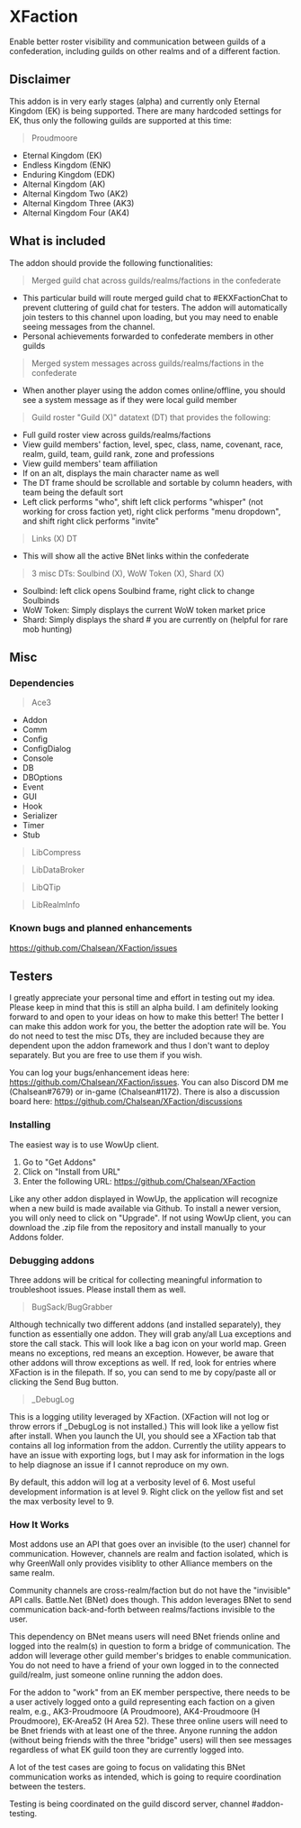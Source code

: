 # XFaction
Enable better roster visibility and communication between guilds of a confederation, including guilds on other realms and of a different faction.

## Disclaimer

This addon is in very early stages (alpha) and currently only Eternal Kingdom (EK) is being supported. There are many hardcoded settings for EK, thus only the following guilds are supported at this time:

> Proudmoore
- Eternal Kingdom (EK)
- Endless Kingdom (ENK)
- Enduring Kingdom (EDK)
- Alternal Kingdom (AK)
- Alternal Kingdom Two (AK2)
- Alternal Kingdom Three (AK3)
- Alternal Kingdom Four (AK4)
 
## What is included
The addon should provide the following functionalities:
> Merged guild chat across guilds/realms/factions in the confederate
- This particular build will route merged guild chat to #EKXFactionChat to prevent cluttering of guild chat for testers. The addon will automatically join testers to this channel upon loading, but you may need to enable seeing messages from the channel.
- Personal achievements forwarded to confederate members in other guilds

> Merged system messages across guilds/realms/factions in the confederate
- When another player using the addon comes online/offline, you should see a system message as if they were local guild member

> Guild roster "Guild (X)" datatext (DT) that provides the following:
- Full guild roster view across guilds/realms/factions
- View guild members' faction, level, spec, class, name, covenant, race, realm, guild, team, guild rank, zone and professions
- View guild members' team affiliation
- If on an alt, displays the main character name as well
- The DT frame should be scrollable and sortable by column headers, with team being the default sort
- Left click performs "who", shift left click performs "whisper" (not working for cross faction yet), right click performs "menu dropdown", and shift right click performs "invite"

> Links (X) DT
- This will show all the active BNet links within the confederate

> 3 misc DTs: Soulbind (X), WoW Token (X), Shard (X)
- Soulbind: left click opens Soulbind frame, right click to change Soulbinds
- WoW Token: Simply displays the current WoW token market price
- Shard: Simply displays the shard # you are currently on (helpful for rare mob hunting)

## Misc

### Dependencies

> Ace3
- Addon
- Comm
- Config
- ConfigDialog
- Console
- DB
- DBOptions
- Event
- GUI
- Hook
- Serializer
- Timer
- Stub

> LibCompress

> LibDataBroker

> LibQTip

> LibRealmInfo

### Known bugs and planned enhancements

https://github.com/Chalsean/XFaction/issues

## Testers

I greatly appreciate your personal time and effort in testing out my idea. Please keep in mind that this is still an alpha build. I am definitely looking forward to and open to your ideas on how to make this better! The better I can make this addon work for you, the better the adoption rate will be. You do not need to test the misc DTs, they are included because they are dependent upon the addon framework and thus I don't want to deploy separately. But you are free to use them if you wish.

You can log your bugs/enhancement ideas here: https://github.com/Chalsean/XFaction/issues. You can also Discord DM me (Chalsean#7679) or in-game (Chalsean#1172). There is also a discussion board here: https://github.com/Chalsean/XFaction/discussions

### Installing

The easiest way is to use WowUp client.

1. Go to "Get Addons"
2. Click on "Install from URL"
3. Enter the following URL: https://github.com/Chalsean/XFaction

Like any other addon displayed in WowUp, the application will recognize when a new build is made available via Github. To install a newer version, you will only need to click on "Upgrade". If not using WowUp client, you can download the .zip file from the repository and install manually to your Addons folder.

### Debugging addons

Three addons will be critical for collecting meaningful information to troubleshoot issues. Please install them as well.

>BugSack/BugGrabber

Although technically two different addons (and installed separately), they function as essentially one addon. They will grab any/all Lua exceptions and store the call stack. This will look like a bag icon on your world map. Green means no exceptions, red means an exception. However, be aware that other addons will throw exceptions as well. If red, look for entries where XFaction is in the filepath. If so, you can send to me by copy/paste all or clicking the Send Bug button.

>_DebugLog

This is a logging utility leveraged by XFaction. (XFaction will not log or throw errors if _DebugLog is not installed.)  This will look like a yellow fist after install. When you launch the UI, you should see a XFaction tab that contains all log information from the addon. Currently the utility appears to have an issue with exporting logs, but I may ask for information in the logs to help diagnose an issue if I cannot reproduce on my own.

By default, this addon will log at a verbosity level of 6. Most useful development information is at level 9. Right click on the yellow fist and set the max verbosity level to 9.

### How It Works

Most addons use an API that goes over an invisible (to the user) channel for communication. However, channels are realm and faction isolated, which is why GreenWall only provides visiblity to other Alliance members on the same realm.

Community channels are cross-realm/faction but do not have the "invisible" API calls. Battle.Net (BNet) does though. This addon leverages BNet to send communication back-and-forth between realms/factions invisible to the user.

This dependency on BNet means users will need BNet friends online and logged into the realm(s) in question to form a bridge of communication. The addon will leverage other guild member's bridges to enable communication. You do not need to have a friend of your own logged in to the connected guild/realm, just someone online running the addon does.

For the addon to "work" from an EK member perspective, there needs to be a user actively logged onto a guild representing each faction on a given realm, e.g., AK3-Proudmoore (A Proudmoore), AK4-Proudmoore (H Proudmoore), EK-Area52 (H Area 52). These three online users will need to be Bnet friends with at least one of the three. Anyone running the addon (without being friends with the three "bridge" users) will then see messages regardless of what EK guild toon they are currently logged into.

A lot of the test cases are going to focus on validating this BNet communication works as intended, which is going to require coordination between the testers.

Testing is being coordinated on the guild discord server, channel #addon-testing.

